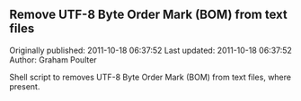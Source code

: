 ## Remove UTF-8 Byte Order Mark (BOM) from text files

Originally published: 2011-10-18 06:37:52
Last updated: 2011-10-18 06:37:52
Author: Graham Poulter

Shell script to removes UTF-8 Byte Order Mark (BOM) from text files, where present.